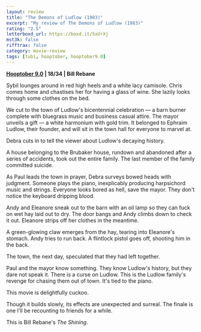 ```yaml
---
layout: review
title: "The Demons of Ludlow (1983)"
excerpt: "My review of The Demons of Ludlow (1983)"
rating: "2.5"
letterboxd_url: https://boxd.it/5aVrXj
mst3k: false
rifftrax: false
category: movie-review
tags: [tubi, hooptober, hooptober9.0]
---
```


<b><a href="https://boxd.it/pOmcY/detail" target="_blank" rel="noopener">Hooptober 9.0</a> | 18/34 | Bill Rebane</b>

Sybil lounges around in red high heels and a white lacy camisole. Chris comes home and chastises her for having a glass of wine. She lazily looks through some clothes on the bed.

We cut to the town of Ludlow's bicentennial celebration — a barn burner complete with bluegrass music and business casual attire. The mayor unveils a gift — a white harmonium with gold trim. It belonged to Ephraim Ludlow, their founder, and will sit in the town hall for everyone to marvel at.

Debra cuts in to tell the viewer about Ludlow's decaying history.

A house belonging to the Brubaker house, rundown and abandoned after a series of accidents, took out the entire family. The last member of the family committed suicide.

As Paul leads the town in prayer, Debra surveys bowed heads with judgment. Someone plays the piano, inexplicably producing harpsichord music and strings. Everyone looks bored as hell, save the mayor. They don't notice the keyboard dripping blood.

Andy and Eleanore sneak out to the barn with an oil lamp so they can fuck on wet hay laid out to dry. The door bangs and Andy climbs down to check it out. Eleanore strips off her clothes in the meantime.

A green-glowing claw emerges from the hay, tearing into Eleanore's stomach. Andy tries to run back. A flintlock pistol goes off, shooting him in the back.

The town, the next day, speculated that they had left together.

Paul and the mayor know something. They know Ludlow's history, but they dare not speak it. There is a curse on Ludlow. This is the Ludlow family's revenge for chasing them out of town. It's tied to the piano.

This movie is delightfully cuckoo.

Though it builds slowly, its effects are unexpected and surreal. The finale is one I'll be recounting to friends for a while.

This is Bill Rebane's <i>The Shining</i>.
